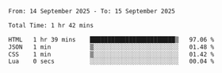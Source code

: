 <!--START_SECTION:waka-->

```txt
From: 14 September 2025 - To: 15 September 2025

Total Time: 1 hr 42 mins

HTML   1 hr 39 mins    ████████████████████████▒   97.06 %
JSON   1 min           ▒░░░░░░░░░░░░░░░░░░░░░░░░   01.48 %
CSS    1 min           ▒░░░░░░░░░░░░░░░░░░░░░░░░   01.42 %
Lua    0 secs          ░░░░░░░░░░░░░░░░░░░░░░░░░   00.04 %
```

<!--END_SECTION:waka-->
